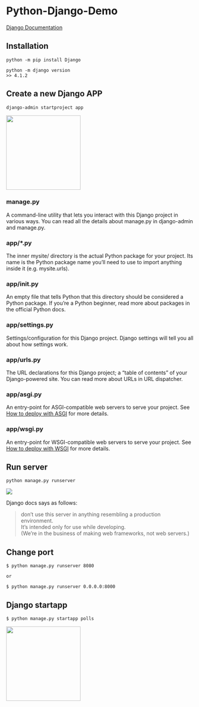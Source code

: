 # Python-Django-Demo

[Django Documentation](https://docs.djangoproject.com/en/4.1/intro/tutorial01/)

## Installation

```
python -m pip install Django

python -m django version
>> 4.1.2
```

## Create a new Django APP

```
django-admin startproject app
```

<img src="https://user-images.githubusercontent.com/79045153/195593594-3178c423-4f51-4072-bb0d-af3f290bd0d2.png" width=200 heighy=200 />


### manage.py

A command-line utility that lets you interact with this Django project in various ways. You can read all the details about manage.py in django-admin and manage.py.

### app/*.py

The inner mysite/ directory is the actual Python package for your project. Its name is the Python package name you’ll need to use to import anything inside it (e.g. mysite.urls).

### app/__init__.py

An empty file that tells Python that this directory should be considered a Python package. If you’re a Python beginner, read more about packages in the official Python docs.

### app/settings.py

Settings/configuration for this Django project. Django settings will tell you all about how settings work.

### app/urls.py

The URL declarations for this Django project; a “table of contents” of your Django-powered site. You can read more about URLs in URL dispatcher.

### app/asgi.py

An entry-point for ASGI-compatible web servers to serve your project. See [How to deploy with ASGI](https://docs.djangoproject.com/en/4.1/howto/deployment/asgi/) for more details.

### app/wsgi.py

An entry-point for WSGI-compatible web servers to serve your project. See [How to deploy with WSGI](https://docs.djangoproject.com/en/4.1/howto/deployment/wsgi/) for more details.

## Run server

```shell
python manage.py runserver
```

<img src="https://user-images.githubusercontent.com/79045153/195595097-20b0be2d-d8ef-47a9-9c2a-24565e6becce.png" />

Django docs says as follows:


> don’t use this server in anything resembling a production environment.  
> It’s intended only for use while developing.  
> (We’re in the business of making web frameworks, not web servers.)


## Change port

```
$ python manage.py runserver 8080

or 

$ python manage.py runserver 0.0.0.0:8000
```

## Django startapp

```
$ python manage.py startapp polls
```

<img src="https://user-images.githubusercontent.com/79045153/195596827-164ff10b-feb3-41aa-8eac-b9370b4ed9dd.png" width=200 height=200 /><br />


